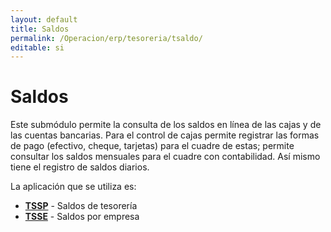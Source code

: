 ```yaml
---
layout: default
title: Saldos
permalink: /Operacion/erp/tesoreria/tsaldo/
editable: si
---
```


# Saldos  

Este submódulo permite la consulta de los saldos en línea de las cajas y de las cuentas bancarias. Para el control de cajas permite registrar las formas de pago (efectivo, cheque, tarjetas) para el cuadre de estas; permite consultar los saldos mensuales para el cuadre con contabilidad. Así mismo tiene el registro de saldos diarios.  

La aplicación que se utiliza es:  

- [**TSSP**](http://docs.oasiscom.com/Operacion/erp/tesoreria/tsaldo/tssp)	- Saldos de tesorería
- [**TSSE**](http://docs.oasiscom.com/Operacion/erp/tesoreria/tsaldo/tsse) - Saldos por empresa

